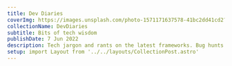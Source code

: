 ```yaml
---
title: Dev Diaries
coverImg: https://images.unsplash.com/photo-1571171637578-41bc2dd41cd2?ixlib=rb-1.2.1&ixid=MnwxMjA3fDB8MHxwaG90by1wYWdlfHx8fGVufDB8fHx8&auto=format&fit=crop&w=1950&q=80
collectionName: DevDiaries
subtitle: Bits of tech wisdom
publishDate: 7 Jun 2022
description: Tech jargon and rants on the latest frameworks. Bug hunts and framework exploration with a splash of walkthroughs. Something here for every dev!
setup: import Layout from '../../layouts/CollectionPost.astro'
---
```


